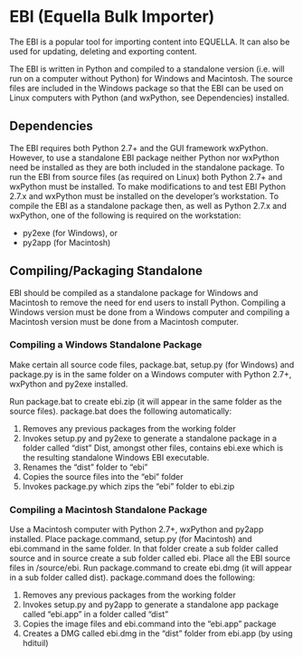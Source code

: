 # EBI (Equella Bulk Importer)
The EBI is a popular tool for importing content into EQUELLA. It can also be used for updating, deleting and exporting content. 

The EBI is written in Python and compiled to a standalone version (i.e. will run on a computer without Python) for Windows and Macintosh. The source files are included in the Windows package so that the EBI can be used on Linux computers with Python (and wxPython, see Dependencies) installed.

## Dependencies
The EBI requires both Python 2.7+ and the GUI framework wxPython. However, to use a standalone EBI package neither Python nor wxPython need be installed as they are both included in the standalone package. To run the EBI from source files (as required on Linux) both Python 2.7+ and wxPython must be installed.
To make modifications to and test EBI Python 2.7.x and wxPython must be installed on the developer’s workstation. To compile the EBI as a standalone package then, as well as Python 2.7.x and wxPython, one of the following is required on the workstation:
* py2exe (for Windows), or
* py2app (for Macintosh)

## Compiling/Packaging Standalone
EBI should be compiled as a standalone package for Windows and Macintosh to remove the need for end users to install Python. Compiling a Windows version must be done from a Windows computer and compiling a Macintosh version must be done from a Macintosh computer.

### Compiling a Windows Standalone Package
Make certain all source code files, package.bat, setup.py (for Windows) and package.py is in the same folder on a Windows computer with Python 2.7+, wxPython and py2exe installed.

Run package.bat to create ebi.zip (it will appear in the same folder as the source files).
package.bat does the following automatically:
1.	Removes any previous packages from the working folder
2.	 Invokes setup.py and py2exe to generate a standalone package in a folder called “dist” Dist, amongst other files, contains ebi.exe which is the resulting standalone Windows EBI executable.
3.	Renames the “dist” folder to “ebi”
4.	Copies the source files into the “ebi” folder
5.	Invokes package.py which zips the “ebi” folder to ebi.zip

### Compiling a Macintosh Standalone Package
Use a Macintosh computer with Python 2.7+, wxPython and py2app installed. Place package.command, setup.py (for Macintosh) and ebi.command in the same folder. In that folder create a sub folder called source and in source create a sub folder called ebi. Place all the EBI source files in /source/ebi.
Run package.command to create ebi.dmg (it will appear in a sub folder called dist).
package.command does the following:
1.	Removes any previous packages from the working folder
2.	Invokes setup.py and py2app to generate a standalone app package called “ebi.app” in a folder called “dist”
3.	Copies the image files and ebi.command into the “ebi.app” package
4.	Creates a DMG called ebi.dmg in the “dist” folder from ebi.app (by using hdituil) 



